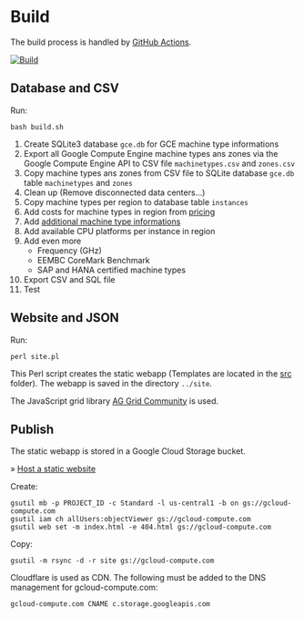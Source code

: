 # Build

The build process is handled by [GitHub Actions](https://github.com/Cyclenerd/google-cloud-compute-machine-types/actions/workflows/build.yml).

[![Build](https://github.com/Cyclenerd/google-cloud-compute-machine-types/actions/workflows/build.yml/badge.svg)](https://github.com/Cyclenerd/google-cloud-compute-machine-types/actions/workflows/build.yml)

## Database and CSV

Run:
```shell
bash build.sh
```

1. Create SQLite3 database `gce.db` for GCE machine type informations
1. Export all Google Compute Engine machine types ans zones via the Google Compute Engine API to CSV file `machinetypes.csv` and `zones.csv`
1. Copy machine types ans zones from CSV file to SQLite database `gce.db` table `machinetypes` and `zones`
1. Clean up (Remove disconnected data centers...)
1. Copy machine types per region to database table `instances`
1. Add costs for machine types in region from [pricing](https://github.com/Cyclenerd/google-cloud-pricing-cost-calculator)
1. Add [additional machine type informations](../instances/series/)
1. Add available CPU platforms per instance in region
1. Add even more
	* Frequency (GHz)
	* EEMBC CoreMark Benchmark
	* SAP and HANA certified machine types
1. Export CSV and SQL file
1. Test

## Website and JSON

Run:
```shell
perl site.pl
```

This Perl script creates the static webapp (Templates are located in the [src](./src/) folder). The webapp is saved in the directory `../site`.

The JavaScript grid library [AG Grid Community](https://www.ag-grid.com/) is used.

## Publish

The static webapp is stored in a Google Cloud Storage bucket.

» [Host a static website](https://cloud.google.com/storage/docs/hosting-static-website)

Create:
```shell
gsutil mb -p PROJECT_ID -c Standard -l us-central1 -b on gs://gcloud-compute.com
gsutil iam ch allUsers:objectViewer gs://gcloud-compute.com
gsutil web set -m index.html -e 404.html gs://gcloud-compute.com
```

Copy:
```shell
gsutil -m rsync -d -r site gs://gcloud-compute.com
```

Cloudflare is used as CDN. The following must be added to the DNS management for gcloud-compute.com:

```text
gcloud-compute.com CNAME c.storage.googleapis.com
```